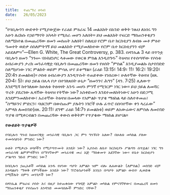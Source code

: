 ```yaml
---
title:  ተጨማሪ ሀሳብ
date:   26/05/2023
---
```


“የባቢሎንን ውድቀት የሚያውጀው የራዕይ ምዕራፍ 14 መልእክት በአንድ ወቅት ንጹህ ለነበሩ ግን አሁን ለረከሱ የኃይማኖት አካላት የሚሰራ መሆን አለበት። ይህ መልእክት የፍርድ ማስጠንቀቂያን ስለሚከተል በመጨረሻው ዘመን መሰጠት አለበት፤ ስለዚህ የሮም ቤተ ክርስቲያን ለብዙ መቶ ምዕተ ዓመተት ወድቃ ሰስለምትገኝ ይህ መልእክት የሚያመለክተው የሮም ቤተ ክርስቲያንን ብቻ አይደለም።”—Ellen G. White, The Great Controversy, p. 383. በዳንኤል 3 ላይ በጥንቷ ባቢሎን ዘመን “ንጉሡ ናቡከደነፆር ላቆመው የወርቁ ምስል እንዲሰግዱ” ትዕዛዝ የተሰጣቸው የሶስቱ ዕብራውያን ታሪክ መንፈሳዊቷ ባቢሎን በመጨረሻው ዘመን የሀሰት “ምስል” እንዲያመልኩ ስታስገድድ ስለሚሆነው ነገር ምልክት ወይም ምሳሌ ሆኖ ይቆማል። (ራዕይ 13:15፤ 14:9፣ 11፤ 16:2፤ 19:20፤ 20:4ን ይመልከቱ)። ሶስቱ ዕብራውያን እንዲጥሱት ተጠይቀው የነበረው፣ ሁለተኛው ትዕዛዝ (ዘጸ. 20፡4፣ 5)፣ ይህ ኃይል በሌላ ቦታ በተገለጸበት ሁኔታ “ዘመንንና ሕግን” (ዳን. 7፡25) ሊለውጥ እንደሚሻ ከተገለጸው ከሁለቱ ትዕዛዛት አንዱ መሆኑ ምንኛ የሚገርም ነገር ነው። ይህ ኃይል ለመሻር ጥረት ያደረገው ሌላኛው ትዕዛዝ የትኛው ነው? አስቀድመን እንደተመለከትነውና አሁን በድጋሚ እንደምንመለከተው፣ አራተኛው ትዕዛዝ በመላው የአምልኮ ጥያቄ ማዕከል ላይ ስለተቀመጠ፣ “ሰማይንና ምድርን፣ ባህርንም በውስጡም ያሉትን ነገሮች ሁሉ ፈጥሮ በሰባተኛው ቀን ላረፈው” አምላክ ለመስገድ(ዘጸ. 20:11፤ ደግሞ ራዕይ 14:7ን ይመልከቱ) ወይም ለአውሬውና ለምስሉ ለመስገድ ጥያቄ በሚቀርብልን በመጨረሻው ቀውስ ወቅትም የጥያቄው ማዕከል ይሆናል።

**የውይይት ጥያቄዎች**

`የባቢሎን ግንብ ከዘመናዊቷ መንፈሳዊ ባቢሎን ጋር ምን ግንኙነት አለው? በሁለቱ መካከል ያለው ተመሳሳይነት ምንድር ነው?`

`ሁለት የሚቃረኑ ሀሳቦችን የሚያጣጥሙት እንዴት ነው? ኢየሱስ ለቤተ ክርስቲያኑ ሥልጣን ሰጥቷል፣ ነገር ግን መንፈሳዊ ልምምዳችንን በማንኛውም መንፈሳዊ መሪ እጅ ማስቀመጥ አደገኛው ነው። የቤተ ክርስቲያን ሥልጣን ገደብ ምንድር ነው?`

`ከባቢሎን ኃጢአቶች መካከል አንዱ የሆነው ጣዖት አምልኮ ዝም ብሎ ለሐውልት (ለምስል) መስገድ ብቻ እንዳልሆነ ማወቅ የምንችለው እንዴት ነው? ፕሮቴስታንቶች እንኳን በጣዖት አምልኮ ውስጥ ሊወድቁ የሚችሉት በምን መንገዶች ነው?`

`በዳንኤል ምዕራፍ ሶስት እና በዚያ ከተጠቀሰው የግዳጅ አምልኮ መካከል የምናገኛቸውና በመጨረሻ ዘመን ማስጠንቀቂያ የተሰጡን አንዳንድ መመሳሰሎች ምንድር ናቸው?`